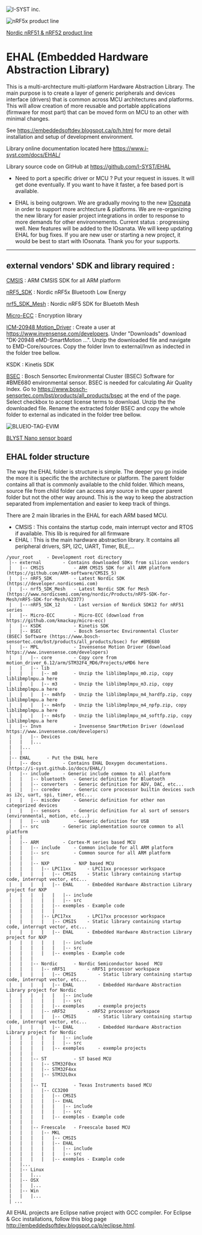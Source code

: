 ![I-SYST inc.](https://www.i-syst.com/images/I-SYST_Logo180.png) 
  

![nRF5x product line](https://www.i-syst.com/images/nRF5_Products_1024.png) 
 
  
<p align="center"> 
 
[Nordic nRF51 & nRF52 product line](https://www.tindie.com/stores/hnhoan/)
 
</p> 
 

EHAL (Embedded Hardware Abstraction Library)
====
 
This is a multi-archtecture multi-platform Hardware Abstraction Library. The main purpose is to create a layer of generic peripherals and devices interface (drivers) that is common across MCU architectures and platforms. This will allow creation of more reusable and portable applications (firmware for most part) that can be moved form on MCU to an other with minimal changes.      
 
See https://embeddedsoftdev.blogspot.ca/p/h.html for more detail installation and setup of development environment.

Library online documentation located here https://www.i-syst.com/docs/EHAL/ 
 
Library source code on GitHub at https://github.com/I-SYST/EHAL 

* Need to port a specific driver or MCU ? Put your request in issues. It will get done eventually. If you want to have it faster, a fee based port is available.   
 
* EHAL is being outgrown. We are gradually moving to the new [IOsonata](https://github.com/IOsonata/IOsonata) in order to support more archtecture & platforms.  We are re-organizing the new library for easier project integrations in order to response to more demands for other environnements.  Current status : progressing well. New features will be added to the IOsanata.  We will keep updating EHAL for bug fixes. If you are new user or starting a new project, it would be best to start with IOsonata.  Thank you for your supports. 
---
 
external vendors' SDK and library required :
--- 
 
[CMSIS](https://github.com/ARM-software/CMSIS_5) : ARM CMSIS SDK for all ARM platform

[nRF5_SDK](https://developer.nordicsemi.com)  : Nordic nRF5x Bluetooth Low Energy

[nrf5_SDK_Mesh](https://www.nordicsemi.com/Software-and-Tools/Software/nRF5-SDK-for-Mesh/Download#infotabs) : Nordic nRF5 SDK for Bluetoth Mesh

[Micro-ECC](https://github.com/kmackay/micro-ecc) : Encryption library

[ICM-20948 Motion_Driver](https://www.invensense.com/developers) : Create a user at https://www.invensense.com/developers. Under "Downloads" download "DK-20948 eMD-SmartMotion ...". Unzip the downloaded file and navigate to EMD-Core/sources. Copy the folder Invn to external/Invn as indected in the folder tree bellow.

KSDK      : Kinetis SDK

[BSEC](https://www.bosch-sensortec.com/bst/products/all_products/bsec) : Bosch Sensortec Environmental Cluster (BSEC) Software for #BME680 environmental sensor.  BSEC is needed for calculating Air Quality Index.  Go to https://www.bosch-sensortec.com/bst/products/all_products/bsec at the end of the page.  Select checkbox to accept license terms to download.  Unzip the the downloaded file. Rename the extracted folder BSEC and copy the whole folder to external as indicated in the folder tree bellow.  

![BLUEIO-TAG-EVIM](https://www.i-syst.com/images/BLUEIO-TAG-EVIM_page.png) 
 
<p align="center"> 
  
[BLYST Nano sensor board](https://www.crowdsupply.com/i-syst/blyst-nano)
 
</p> 
 
 
EHAL folder structure
---
 
The way the EHAL folder is structure is simple.  The deeper you go inside the more it is specific the the architecture or platform.  The parent folder contains all that is commonly available to the child folder.  Which means, source file from child folder can access any source in the upper parent folder but not the other way around.  This is the way to keep the abstraction separated from implementation and easier to keep track of things.

There are 2 main libraries in the EHAL for each ARM based MCU.  
- CMSIS : This contains the startup code, main interrupt vector and RTOS if available.  This lib is required for all firmware
- EHAL : This is the main hardware abstraction library. It contains all peripheral drivers, SPI, I2C, UART, Timer, BLE,...

```
/your_root     - Development root directory
 |-- external        - Contains downloaded SDKs from silicon vendors
 |   |-- CMSIS           - ARM CMSIS SDK for all ARM platform (https://github.com/ARM-software/CMSIS_5)
 |   |-- nRF5_SDK        - Latest Nordic SDK (https://developer.nordicsemi.com)
 |   |-- nrf5_SDK_Mesh   - Latest Nordic SDK for Mesh (https://www.nordicsemi.com/eng/nordic/Products/nRF5-SDK-for-Mesh/nRF5-SDK-for-Mesh/62377)
 |   |---nRF5_SDK_12     - Last version of Nordick SDK12 for nRF51 series
 |   |-- Micro-ECC       - Micro-ECC (download from https://github.com/kmackay/micro-ecc)
 |   |-- KSDK            - Kinetis SDK
 |   |-- BSEC            - Bosch Sensortec Environmental Cluster (BSEC) Software (https://www.bosch-sensortec.com/bst/products/all_products/bsec) for #BME680
 |   |-- MPL             - Invensense Motion Driver (download https://www.invensense.com/developers)
 |   |   |-- core        - Copy core from motion_driver_6.12/arm/STM32F4_MD6/Projects/eMD6 here
 |   |   |-- lib
 |   |   |   |-- m0      - Unzip the liblibmplmpu_m0.zip, copy liblibmplmpu.a here
 |   |   |   |-- m3      - Unzip the liblibmplmpu_m3.zip, copy liblibmplmpu.a here
 |   |   |   |-- m4hfp   - Unzip the liblibmplmpu_m4_hardfp.zip, copy liblibmplmpu.a here
 |   |   |   |-- m4nfp   - Unzip the liblibmplmpu_m4_npfp.zip, copy liblibmplmpu.a here
 |   |   |   |-- m4sfp   - Unzip the liblibmplmpu_m4_softfp.zip, copy liblibmplmpu.a here
 |   |-- Invn            - Invensense SmartMotion Driver (download https://www.invensense.com/developers) 
 |   |   |-- Devices
 |   |   |...
 |   |...
 |   |
 |-- EHAL      - Put the EHAL here
 |   |-- docs        - Contains EHAL Doxygen documentations. (https://i-syst.github.io/docs/EHAL/)
 |   |-- include     - Generic include common to all platform
 |   |   |-- bluetooth   - Generic definition for Bluetooth
 |   |   |-- converters  - Generic definition for ADV, DAC, etc...
 |   |   |-- coredev     - Generic core processor builtin devices such as i2c, uart, spi, timer, etc...
 |   |   |-- miscdev     - Generic definition for other non categorized devices
 |   |   |-- sensors     - Generic definition for al sort of sensors (environmental, motion, etc...)
 |   |   |-- usb         - Generic definition for USB
 |   |-- src         - Generic implementation source common to all platform
 |   |
 |   |-- ARM         - Cortex-M series based MCU
 |   |   |-- include     - Common include for all ARM platform
 |   |   |-- src         - Common source for all ARM platform
 |   |   |
 |   |   |-- NXP         - NXP based MCU
 |   |   |   |-- LPC11xx      - LPC11xx processor workspace
 |   |   |   |   |-- CMSIS    - Static library containing startup code, interrupt vector, etc...
 |   |   |   |   |-- EHAL     - Embedded Hardware Abstraction Library project for NXP
 |   |   |   |   |   |-- include
 |   |   |   |   |   |-- src
 |   |   |   |   |-- exemples - Example code
 |   |   |   |   |
 |   |   |   |-- LPC17xx      - LPC17xx processor workspace
 |   |   |   |   |-- CMSIS    - Static library containing startup code, interrupt vector, etc...
 |   |   |   |   |-- EHAL     - Embedded Hardware Abstraction Library project for NXP
 |   |   |   |   |   |-- include
 |   |   |   |   |   |-- src
 |   |   |   |   |-- exemples - Example code
 |   |   |
 |   |   |-- Nordic      - Nordic Semiconductor based  MCU
 |   |   |   |-- nRF51        - nRF51 processor workspace
 |   |   |   |   |-- CMSIS        - Static library containing startup code, interrupt vector, etc...
 |   |   |   |   |-- EHAL         - Embedded Hardware Abstraction Library project for Nordic
 |   |   |   |   |   |-- include
 |   |   |   |   |   |-- src
 |   |   |   |   |-- exemples     - exemple projects
 |   |   |   |-- nRF52        - nRF52 processor workspace
 |   |   |   |   |-- CMSIS        - Static library containing startup code, interrupt vector, etc...
 |   |   |   |   |-- EHAL         - Embedded Hardware Abstraction Library project for Nordic
 |   |   |   |   |   |-- include
 |   |   |   |   |   |-- src
 |   |   |   |   |-- exemples     - exemple projects
 |   |   |
 |   |   |-- ST          - ST based MCU
 |   |   |   |-- STM32F0xx
 |   |   |   |-- STM32F4xx
 |   |   |   |-- STM32L0xx
 |   |   |
 |   |   |-- TI          - Texas Instruments based MCU
 |   |   |   |-- CC3200
 |   |   |   |   |-- CMSIS
 |   |   |   |   |-- EHAL
 |   |   |   |   |   |-- include
 |   |   |   |   |   |-- src
 |   |   |   |   |-- exemples - Example code
 |   |   |
 |   |   |-- Freescale   - Freescale based MCU
 |   |   |   |-- MKL
 |   |   |   |   |-- CMSIS
 |   |   |   |   |-- EHAL
 |   |   |   |   |   |-- include
 |   |   |   |   |   |-- src
 |   |   |   |   |-- exemples - Example code
 |   |...
 |   |-- Linux
 |   |   |...
 |   |-- OSX
 |   |   |...
 |   |-- Win
 |   |   |...
 | ...
```
 
All EHAL projects are Eclipse native project with GCC compiler.  For Eclipse & Gcc installations, follow this blog page http://embeddedsoftdev.blogspot.ca/p/eclipse.html. 
 

